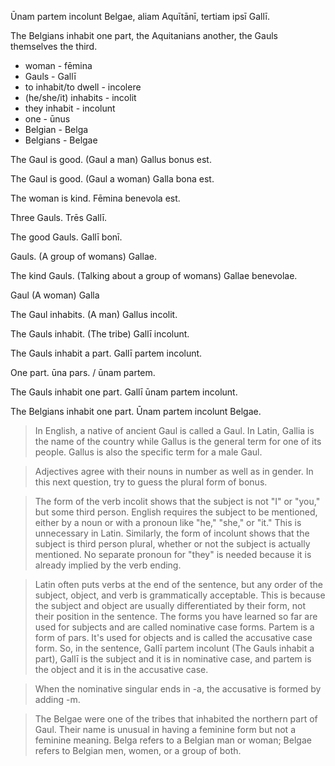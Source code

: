 Ūnam partem incolunt Belgae, aliam Aquītānī, tertiam ipsī Gallī.

The Belgians inhabit one part, the Aquitanians another, the Gauls themselves the third.

+ woman - fēmina
+ Gauls - Gallī
+ to inhabit/to dwell - incolere
+ (he/she/it) inhabits - incolit
+ they inhabit - incolunt
+ one - ūnus
+ Belgian - Belga
+ Belgians - Belgae


The Gaul is good. (Gaul a man)
Gallus bonus est.

The Gaul is good. (Gaul a woman)
Galla bona est.

The woman is kind.
Fēmina benevola est.

Three Gauls.
Trēs Gallī.

The good Gauls.
Gallī bonī.

Gauls. (A group of womans)
Gallae.

The kind Gauls. (Talking about a group of womans)
Gallae benevolae.

Gaul (A woman)
Galla

The Gaul inhabits. (A man)
Gallus incolit.

The Gauls inhabit. (The tribe)
Gallī incolunt.

The Gauls inhabit a part.
Gallī partem incolunt.

One part.
ūna pars. / ūnam partem.

The Gauls inhabit one part.
Gallī ūnam partem incolunt.

The Belgians inhabit one part.
Ūnam partem incolunt Belgae.

>In English, a native of ancient Gaul is called a Gaul.  In Latin, Gallia is the name of the country while Gallus is the general term for one of its people.  Gallus is also the specific term for a male Gaul. 

>Adjectives agree with their nouns in number as well as in gender.  In this next question, try to guess the plural form of bonus.

>The form of the verb incolit shows that the subject is not "I" or "you," but some third person.  English requires the subject to be mentioned, either by a noun or with a pronoun like "he," "she," or "it."  This is unnecessary in Latin.  Similarly, the form of incolunt shows that the subject is third person plural, whether or not the subject is actually mentioned.  No separate pronoun for "they" is needed because it is already implied by the verb ending.

>Latin often puts verbs at the end of the sentence, but any order of the subject, object, and verb is grammatically acceptable.  This is because the subject and object are usually differentiated by their form, not their position in the sentence. The forms you have learned so far are used for subjects and are called nominative case forms.  Partem is a form of pars.  It's used for objects and is called the accusative case form.  So, in the sentence, Gallī partem incolunt (The Gauls inhabit a part), Gallī is the subject and it is in nominative case, and partem is the object and it is in the accusative case.

>When the nominative singular ends in -﻿a, the accusative is formed by adding -﻿m.

>The Belgae were one of the tribes that inhabited the northern part of Gaul. Their name is unusual in having a feminine form but not a feminine meaning.  Belga refers to a Belgian man or woman; Belgae refers to Belgian men, women, or a group of both.
